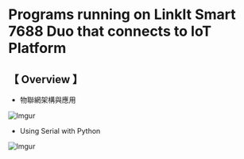 # Programs running on LinkIt Smart 7688 Duo that connects to IoT Platform
      
## 【 Overview 】
                   
* 物聯網架構與應用
    
![Imgur](http://i.imgur.com/XhXYZRY.png)
 
* Using Serial with Python
     
![Imgur](http://i.imgur.com/5Su09Vc.png)

  

